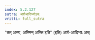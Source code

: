 ```yaml
---
index: 5.2.127
sutra: अर्शआदिभ्योऽच्
vritti: full_sutra
---
```


"तत् अस्य, अस्मिन् अस्ति इति" (इति) अर्श-आदिभ्यः अच् 
